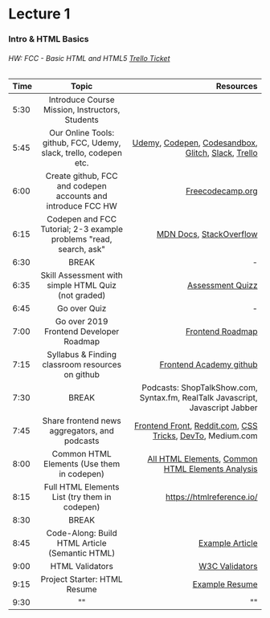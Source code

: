 # Lecture 1
### Intro & HTML Basics
###### HW: FCC - Basic HTML and HTML5 [Trello Ticket](https://trello.com/b/kP8TwrOh/mcc-frontend-academy)

| Time     |       Topic                                                   | Resources   |
| ---------|:-------------:                                                | -----:      |
| 5:30     | Introduce Course Mission, Instructors, Students               |          |
| 5:45     | Our Online Tools: github, FCC, Udemy, slack, trello, codepen etc. | [Udemy](https://www.udemy.com/course/the-complete-web-development-bootcamp/), [Codepen](codepen.io), [Codesandbox](codesandbox.io), [Glitch](glitch.com), [Slack](frontendacademy.slack.com), [Trello](https://trello.com/b/kP8TwrOh/mcc-frontend-academy)       |
| 6:00     | Create github, FCC and codepen accounts and introduce FCC HW  | [Freecodecamp.org](freecodecamp.org)            |
| 6:15     | Codepen and FCC Tutorial; 2-3 example problems "read, search, ask" | [MDN Docs](https://developer.mozilla.org/en-US/), [StackOverflow](https://stackoverflow.com/)            |
| 6:30     | BREAK                                                         |    -        |
| 6:35     | Skill Assessment with simple HTML Quiz (not graded)           | [Assessment Quizz](https://quizizz.com/admin/quiz/5d5a2ebe3b39d5001ba4b22f/html5-css3-refresher) |
| 6:45     |         Go over Quiz                                          |    -        |
| 7:00     |  Go over 2019 Frontend Developer Roadmap                      | [Frontend Roadmap](https://roadmap.sh/frontend)          |
| 7:15     |  Syllabus & Finding classroom resources on github             | [Frontend Academy github](https://github.com/JamieVaughn/frontend-academy)            |
| 7:30     | BREAK                                                         | Podcasts: ShopTalkShow.com, Syntax.fm, RealTalk Javascript, Javascript Jabber            |
| 7:45     |  Share frontend news aggregators, and podcasts                |  [Frontend Front](https://frontendfront.com/), [Reddit.com](reddit.com/r/frontend), [CSS Tricks](css-tricks.com), [DevTo](Dev.to), Medium.com           |
| 8:00     | Common HTML Elements (Use them in codepen)                    | [All HTML Elements](https://htmlreference.io/), [Common HTML Elements Analysis](https://www.advancedwebranking.com/html/)            |
| 8:15     | Full HTML Elements List (try them in codepen)                | https://htmlreference.io/           |
| 8:30     | BREAK                                                         |             |
| 8:45     | Code-Along: Build HTML Article (Semantic HTML)                               | [Example Article](https://codepen.io/emzarts/pen/OXzmym) |
| 9:00     | HTML Validators                                               |  [W3C Validators](https://developer.mozilla.org/en-US/docs/Tools/Validators)           |
| 9:15     |  Project Starter: HTML Resume                                 |  [Example Resume](https://codepen.io/heliocrat/pen/mdbNdWj)         |
| 9:30     |   ""                                                          |  ""           |